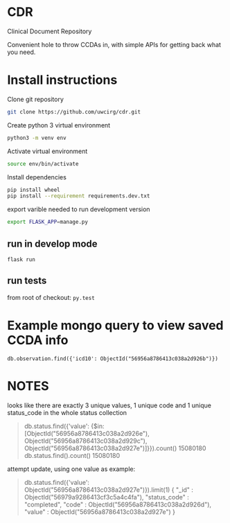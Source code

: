 # CDR
Clinical Document Repository

Convenient hole to throw CCDAs in, with simple APIs for getting back
what you need.

# Install instructions

Clone git repository
```bash
git clone https://github.com/uwcirg/cdr.git
```

Create python 3 virtual environment
```bash
python3 -m venv env
```

Activate virtual environment
```bash
source env/bin/activate
```

Install dependencies
```bash
pip install wheel
pip install --requirement requirements.dev.txt
```

export varible needed to run development version
```bash
export FLASK_APP=manage.py
```

## run in develop mode
`flask run`

## run tests
from root of checkout:
`py.test`

# Example mongo query to view saved CCDA info
`db.observation.find({'icd10': ObjectId("56956a8786413c038a2d926b")})`

# NOTES
looks like there are exactly 3 unique values,
1 unique code and 1 unique status_code in the whole status collection

> db.status.find({'value': {$in: [ObjectId("56956a8786413c038a2d926e"), ObjectId("56956a8786413c038a2d929c"), ObjectId("56956a8786413c038a2d927e")]}}).count()
15080180
> db.status.find().count()
15080180

attempt update, using one value as example:
> db.status.find({'value': ObjectId("56956a8786413c038a2d927e")}).limit(1)
{ "_id" : ObjectId("56979a9286413cf3c5a4c4fa"), "status_code" : "completed", "code" : ObjectId("56956a8786413c038a2d926d"), "value" : ObjectId("56956a8786413c038a2d927e") }

